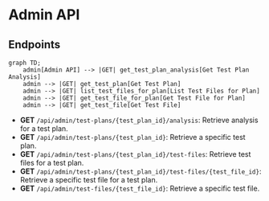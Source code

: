 # Admin API

## Endpoints

```mermaid
graph TD;
    admin[Admin API] --> |GET| get_test_plan_analysis[Get Test Plan Analysis]
    admin --> |GET| get_test_plan[Get Test Plan]
    admin --> |GET| list_test_files_for_plan[List Test Files for Plan]
    admin --> |GET| get_test_file_for_plan[Get Test File for Plan]
    admin --> |GET| get_test_file[Get Test File]
```

- **GET** `/api/admin/test-plans/{test_plan_id}/analysis`: Retrieve analysis for a test plan.
- **GET** `/api/admin/test-plans/{test_plan_id}`: Retrieve a specific test plan.
- **GET** `/api/admin/test-plans/{test_plan_id}/test-files`: Retrieve test files for a test plan.
- **GET** `/api/admin/test-plans/{test_plan_id}/test-files/{test_file_id}`: Retrieve a specific test file for a test plan.
- **GET** `/api/admin/test-files/{test_file_id}`: Retrieve a specific test file.
